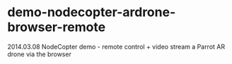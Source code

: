 demo-nodecopter-ardrone-browser-remote
======================================

2014.03.08 NodeCopter demo - remote control + video stream a Parrot AR drone via the browser
